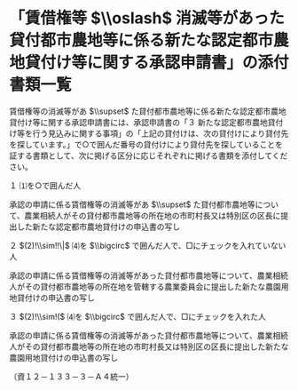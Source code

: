 # 「賃借権等 $\\oslash$ 消滅等があった貸付都市農地等に係る新たな認定都市農地貸付け等に関する承認申請書」の添付書類一覧

賃借権等の消滅等があ $\\supset$ た貸付都市農地等に係る新たな認定都市農地貸付け等に関する承認申請書には、承認申請書の「３ 新たな認定都市農地貸付け等を行う見込みに関する事項」の「上記の貸付けは、次の貸付けにより貸付先を探しています。」で○で囲んだ番号の貸付けにより貸付先を探していることを証する書類として、次に掲げる区分に応じそれぞれに掲げる書類を添付してください。

１ ⑴を○で囲んだ人

承認の申請に係る賃借権等の消滅等があ $\\supset$ た貸付都市農地等について、農業相続人がその貸付都市農地等の所在地の市町村長又は特別区の区長に提出した新たな認定都市農地貸付けの申込書の写し

２ $(2)!\\sim!!\|$ ⑷を $\\bigcirc$ で囲んだ人で、□にチェックを入れていない人

承認の申請に係る賃借権等の消滅等があった貸付都市農地等について、農業相続人がその貸付都市農地等の所在地を管轄する農業委員会に提出した新たな農園用地貸付けの申込書の写し

３ $(2)!\\sim!($ ⑷を $\\bigcirc$ で囲んだ人で、□にチェックを入れた人

承認の申請に係る賃借権等の消滅等があった貸付都市農地等について、農業相続人がその貸付都市農地等の所在地の市町村長又は特別区の区長に提出した新たな農園用地貸付けの申込書の写し

（資１２－１３３－３－Ａ４統一）